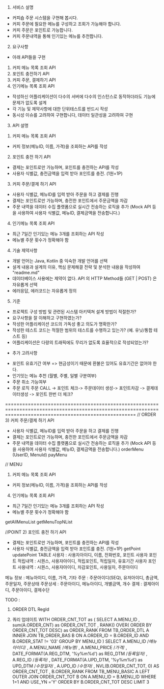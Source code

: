 1. 서비스 설명
- 커피숍 주문 시스템을 구현해 봅시다.
- 커피 주문에 필요한 메뉴를 구성하고 조회가 가능해야 합니다.
- 커피 주문은 포인트로 가능합니다.
- 커피 주문내역을 통해 인기있는 메뉴를 추천합니다.

2. 요구사항
- 아래 API들을 구현
1) 커피 메뉴 목록 조회 API
2) 포인트 충전하기 API
3) 커피 주문, 결제하기 API
4) 인기메뉴 목록 조회 API
- 작성하신 어플리케이션이 다수의 서버에 다수의 인스턴스로 동작하더라도 기능에 문제가 없도록 설계
- 각 기능 및 제약사항에 대한 단위테스트를 반드시 작성
- 동시성 이슈를 고려하여 구현합니다, 데이터 일관성을 고려하여 구현

3. API 설명
1) 커피 메뉴 목록 조회 API
- 커피 정보(메뉴ID, 이름, 가격)을 조회하는 API를 작성
2) 포인트 충전 하기 API
- 결제는 포인트로만 가능하며, 포인트를 충전하는 API를 작성
- 사용자 식별값, 충전금액을 입력 받아 포인트를 충전. (1원=1P)
3) 커피 주문/결제 하기 API
- 사용자 식별값, 메뉴ID를 입력 받아 주문을 하고 결제를 진행
- 결제는 포인트로만 가능하며, 충전한 포인트에서 주문금액을 차감
- 주문 내역을 데이터 수집 플랫폼으로 실시간 전송하는 로직을 추가
(Mock API 등을 사용하여 사용자 식별값, 메뉴ID, 결제금액을 전송합니다.)
4) 인기메뉴 목록 조회 API
- 최근 7일간 인기있는 메뉴 3개를 조회하는 API 작성
- 메뉴별 주문 횟수가 정확해야 함

4. 기술 제약사항
- 개발 언어는 Java, Kotlin 중 익숙한 개발 언어를 선택
- 설계 내용과 설계의 이유, 핵심 문제해결 전략 및 분석한 내용을 작성하여 "readme.md" 
- 데이터베이스 사용에는 제약이 없다. API 의 HTTP Method들 (GET | POST) 은 자유롭게 선택
- 에러응답, 에러코드는 자유롭게 정의

5. 기준
- 프로젝트 구성 방법 및 관련된 시스템 아키텍쳐 설계 방법이 적절한가?
- 요구사항을 잘 이해하고 구현하였는가?
- 작성한 어플리케이션 코드의 가독성 좋고 의도가 명확한가?
- 작성한 테스트 코드는 적절한 범위의 테스트를 수행하고 있는가? (예. 유닛/통합 테스트 등)
- 어플리케이션은 다량의 트래픽에도 무리가 없도록 효율적으로 작성되었는가?
* 추가 고려사항
- 포인트 유효기간 여부 => 현금성이기 때문에 환불은 있어도 유효기간은 없어야 한다.
- 인기잇는 메뉴 추천 (월별, 주별, 일별 구분여부)
- 주문 취소 가능여부
- 주문 로직
주문 CALL -> 포인트 체크-> 주문데이터 생성-> 포인트차감 -> 결제데이터생성 -> 포인트 한번 더 체크?

==========================================================================================================================================================
// ORDER
3) 커피 주문/결제 하기 API
- 사용자 식별값, 메뉴ID를 입력 받아 주문을 하고 결제를 진행
- 결제는 포인트로만 가능하며, 충전한 포인트에서 주문금액을 차감
- 주문 내역을 데이터 수집 플랫폼으로 실시간 전송하는 로직을 추가
(Mock API 등을 사용하여 사용자 식별값, 메뉴ID, 결제금액을 전송합니다.)
orderMenu (UserID, MenuId)
payMenu

// MENU
1) 커피 메뉴 목록 조회 API
- 커피 정보(메뉴ID, 이름, 가격)을 조회하는 API를 작성
4) 인기메뉴 목록 조회 API
- 최근 7일간 인기있는 메뉴 3개를 조회하는 API 작성
- 메뉴별 주문 횟수가 정확해야 함

getAllMenuList
getMenuTopNList

//POINT
2) 포인트 충전 하기 API
- 결제는 포인트로만 가능하며, 포인트를 충전하는 API를 작성
- 사용자 식별값, 충전금액을 입력 받아 포인트를 충전. (1원=1P)
getPoint
updatePoint
TABLE
사용자 : 사용자아이디, 이름, 전화번호, 포인트
사용자 포인트 적립내역 : 시퀀스, 사용자아이디, 적립포인트, 적립일자, 유효기간
사용자 포인트 사용내역 : 시퀀스, 사용자아이디, 차감포인트, 사용일자, 주문아이디


메뉴 정보	: 메뉴아이디, 이름, 가격, 기타
주문		: 주문아이디(SEQ), 유저아이디, 총금액, 주문일자, 주문상태
주문상세	: 주문아이디, 메뉴아이디, 개별금액, 개수
결제		: 결제아이디, 주문아이디, 결제수단

TODO : 
1) ORDER DTL RegId 

3) 쿼리 업데이트
WITH ORDER_CNT_TOT as (
SELECT 
 A.MENU_ID
 , sum(A.ORDER_CNT) as ORDER_CNT_TOT
 , RANK() OVER( ORDER BY ORDER_CNT_TOT DESC) as ORDER_RANK
FROM TB_ORDER_DTL A
INNER JOIN TB_ORDER_BAS B ON A.ORDER_ID = B.ORDER_ID AND B.ORDER_STAT != '03'
GROUP BY MENU_ID 
)
SELECT
    A.MENU_ID     /*메뉴아이디*/
    , A.MENU_NAME     /*메뉴명*/
    , A.MENU_PRICE        /*가격*/
    , DATE_FORMAT(A.REG_DTM, '%y%m%d') as REG_DTM       /*등록일자*/
    , A.REG_ID        /*등록자*/
    , DATE_FORMAT(A.UPD_DTM, '%y%m%d') as UPD_DTM       /*수정일자*/
    , A.UPD_ID        /*수정자*/
    , NVL(B.ORDER_CNT_TOT, 0) AS ORDER_CNT_TOT
    , B.ORDER_RANK
FROM TB_MENU_BASIC A
LEFT OUTER JOIN ORDER_CNT_TOT B ON A.MENU_ID = B.MENU_ID
WHERE 1=1
AND USE_YN ='Y'
ORDER BY B.ORDER_CNT_TOT DESC 
LIMIT 3

